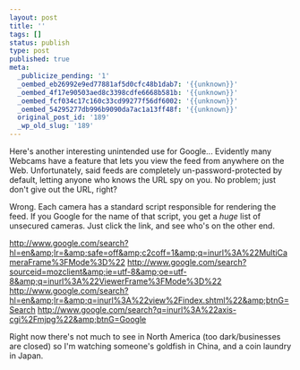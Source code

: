 ```yaml
---
layout: post
title: ''
tags: []
status: publish
type: post
published: true
meta:
  _publicize_pending: '1'
  _oembed_eb26992e9ed77881af5d0cfc48b1dab7: '{{unknown}}'
  _oembed_4f17e90503aed8c3398cdfe6668b581b: '{{unknown}}'
  _oembed_fcf034c17c160c33cd99277f56df6002: '{{unknown}}'
  _oembed_54295277db996b9090da7ac1a13ff48f: '{{unknown}}'
  original_post_id: '189'
  _wp_old_slug: '189'
---
```

Here's another interesting unintended use for Google...  Evidently many Webcams have a feature that lets you view the feed from anywhere on the Web.  Unfortunately, said feeds are completely un-password-protected by default, letting anyone who knows the URL spy on you.  No problem; just don't give out the URL, right?

Wrong.  Each camera has a standard script responsible for rendering the feed.  If you Google for the name of that script, you get a *huge* list of unsecured cameras.  Just click the link, and see who's on the other end.

http://www.google.com/search?hl=en&amp;lr=&amp;safe=off&amp;c2coff=1&amp;q=inurl%3A%22MultiCameraFrame%3FMode%3D%22
http://www.google.com/search?sourceid=mozclient&amp;ie=utf-8&amp;oe=utf-8&amp;q=inurl%3A%22ViewerFrame%3FMode%3D%22
http://www.google.com/search?hl=en&amp;lr=&amp;q=inurl%3A%22view%2Findex.shtml%22&amp;btnG=Search
http://www.google.com/search?q=inurl%3A%22axis-cgi%2Fmjpg%22&amp;btnG=Google

Right now there's not much to see in North America (too dark/businesses are closed) so I'm watching someone's goldfish in China, and a coin laundry in Japan.
